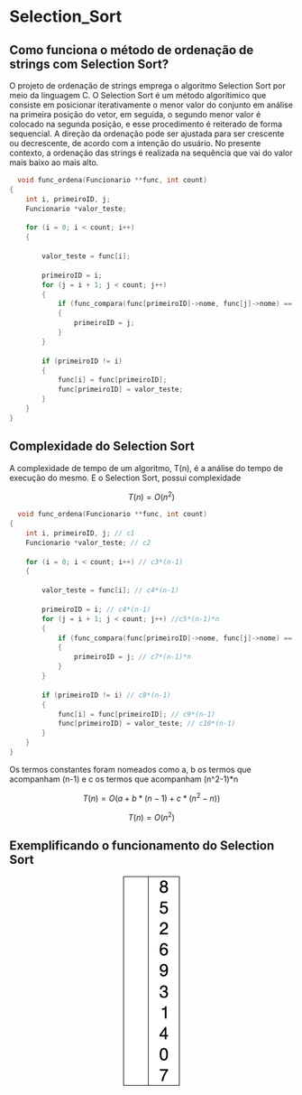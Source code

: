 # Selection_Sort

## Como funciona o método de ordenação de strings com Selection Sort? 

O projeto de ordenação de strings emprega o algoritmo Selection Sort por meio da linguagem C. O Selection Sort é um método algorítimico que consiste em posicionar iterativamente o menor valor do conjunto em análise na primeira posição do vetor, em seguida, o segundo menor valor é colocado na segunda posição, e esse procedimento é reiterado de forma sequencial. A direção da ordenação pode ser ajustada para ser crescente ou decrescente, de acordo com a intenção do usuário. No presente contexto, a ordenação das strings é realizada na sequência que vai do valor mais baixo ao mais alto. 

```c
  void func_ordena(Funcionario **func, int count)
{
    int i, primeiroID, j;
    Funcionario *valor_teste;

    for (i = 0; i < count; i++)
    {

        valor_teste = func[i]; 

        primeiroID = i;
        for (j = i + 1; j < count; j++)
        {
            if (func_compara(func[primeiroID]->nome, func[j]->nome) == 1)
            {
                primeiroID = j;
            }
        }

        if (primeiroID != i)
        {
            func[i] = func[primeiroID];
            func[primeiroID] = valor_teste;
        }
    }
}

```
## Complexidade do Selection Sort

A complexidade de tempo de um algoritmo, T(n), é a análise do tempo de execução do mesmo. E o Selection Sort, possui complexidade 

$$ 
T(n) = O (n^2) 
$$

```c
  void func_ordena(Funcionario **func, int count)
{
    int i, primeiroID, j; // c1
    Funcionario *valor_teste; // c2

    for (i = 0; i < count; i++) // c3*(n-1)
    {

        valor_teste = func[i]; // c4*(n-1)

        primeiroID = i; // c4*(n-1)
        for (j = i + 1; j < count; j++) //c5*(n-1)*n
        {
            if (func_compara(func[primeiroID]->nome, func[j]->nome) == 1) // c6*(n-1)*n
            {
                primeiroID = j; // c7*(n-1)*n
            }
        }

        if (primeiroID != i) // c8*(n-1)
        {
            func[i] = func[primeiroID]; // c9*(n-1)
            func[primeiroID] = valor_teste; // c10*(n-1)
        }
    }
}

```
Os termos constantes foram nomeados como a, b os termos que acompanham (n-1) e c os termos que acompanham (n^2-1)*n

$$T(n) = O(a + b*(n-1) + c*(n^2-n))$$

$$T(n) = O(n^2)$$

## Exemplificando o funcionamento do Selection Sort 
<p align="center">
 <img src="selection-sort-animation.gif"/>
</p>
